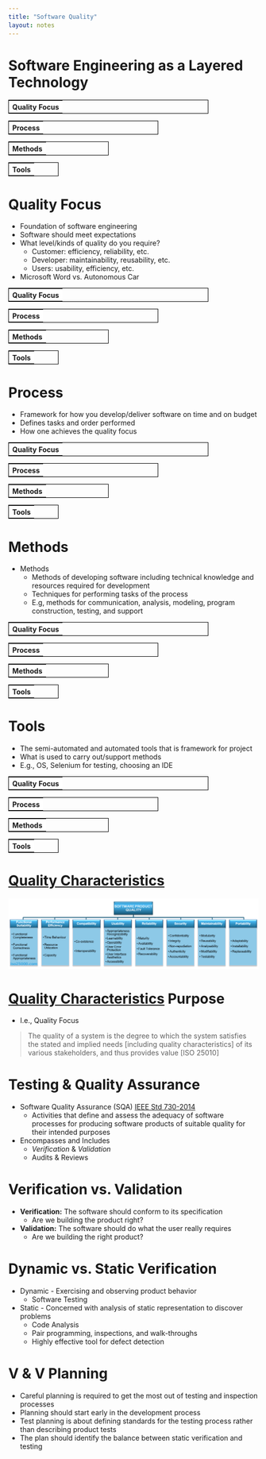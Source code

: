 ```yaml
---
title: "Software Quality"
layout: notes
---
```


[IEEE Std 730-2014]: http://ieeexplore.ieee.org/document/6835311/
[quality]: /images/secure-software-engineering/quality.png
[Quality Characteristics]: https://iso25000.com/index.php/en/iso-25000-standards/iso-25010

# Software Engineering as a Layered Technology
<div>
<table style="width: 80%; border: 1px solid black"><tr><th style=" background-color: white; text-align: center">Quality Focus</th></tr></table>
<table style="width: 60%; border: 1px solid black"><tr><th style="background-color: white; text-align: center">Process</th></tr></table>
<table style="width: 40%; border: 1px solid black"><tr><th style="background-color: white; text-align: center">Methods</th></tr></table>
<table style="width: 20%; border: 1px solid black"><tr><th style="background-color: white; text-align: center">Tools</th></tr></table>
</div>

# Quality Focus
* Foundation of software engineering
* Software should meet expectations
* What level/kinds of quality do you require?
	* Customer: efficiency, reliability, etc.
	* Developer: maintainability, reusability, etc.
	* Users: usability, efficiency, etc.
* Microsoft Word vs. Autonomous Car

<table style="width: 80%; border: 1px solid black"><tr><th style=" background-color: white; text-align: center">Quality Focus</th></tr></table>
<table style="width: 60%; border: 1px solid black"><tr><th style="background-color: white; text-align: center">Process</th></tr></table>
<table style="width: 40%; border: 1px solid black"><tr><th style="background-color: white; text-align: center">Methods</th></tr></table>
<table style="width: 20%; border: 1px solid black"><tr><th style="background-color: white; text-align: center">Tools</th></tr></table>

# Process
* Framework for how you develop/deliver software on time and on budget
* Defines tasks and order performed
* How one achieves the quality focus

<table style="width: 80%; border: 1px solid black"><tr><th style=" background-color: white; text-align: center">Quality Focus</th></tr></table>
<table style="width: 60%; border: 1px solid black"><tr><th style="background-color: white; text-align: center">Process</th></tr></table>
<table style="width: 40%; border: 1px solid black"><tr><th style="background-color: white; text-align: center">Methods</th></tr></table>
<table style="width: 20%; border: 1px solid black"><tr><th style="background-color: white; text-align: center">Tools</th></tr></table>

# Methods
* Methods
	* Methods of developing software including technical knowledge and resources required for development
	* Techniques for performing tasks of the process
	* E.g, methods for communication, analysis, modeling, program construction, testing, and support

<table style="width: 80%; border: 1px solid black"><tr><th style=" background-color: white; text-align: center">Quality Focus</th></tr></table>
<table style="width: 60%; border: 1px solid black"><tr><th style="background-color: white; text-align: center">Process</th></tr></table>
<table style="width: 40%; border: 1px solid black"><tr><th style="background-color: white; text-align: center">Methods</th></tr></table>
<table style="width: 20%; border: 1px solid black"><tr><th style="background-color: white; text-align: center">Tools</th></tr></table>

# Tools
* The semi-automated and automated tools that is framework for project
* What is used to carry out/support methods
* E.g., OS, Selenium for testing, choosing an IDE

<table style="width: 80%; border: 1px solid black"><tr><th style=" background-color: white; text-align: center">Quality Focus</th></tr></table>
<table style="width: 60%; border: 1px solid black"><tr><th style="background-color: white; text-align: center">Process</th></tr></table>
<table style="width: 40%; border: 1px solid black"><tr><th style="background-color: white; text-align: center">Methods</th></tr></table>
<table style="width: 20%; border: 1px solid black"><tr><th style="background-color: white; text-align: center">Tools</th></tr></table>

# [Quality Characteristics]
![quality]

# [Quality Characteristics] Purpose
* I.e.,  Quality Focus

> The quality of a system is the degree to which the system satisfies the stated and implied needs [including quality characteristics] of its various stakeholders, and thus provides value [ISO 25010]

# Testing & Quality Assurance
* Software Quality Assurance (SQA) [IEEE Std 730-2014]
	* Activities that define and assess the adequacy of software processes for producing software products of suitable quality for their intended purposes
* Encompasses and Includes
	* *Verification* & *Validation*
	* Audits & Reviews

# Verification vs. Validation
* **Verification:** The software should conform to its specification 
	* Are we building the product right?
* **Validation:** The software should do what the user really requires
	* Are we building the right product?

# Dynamic vs. Static Verification
* Dynamic - Exercising and observing product behavior
	* Software Testing
* Static - Concerned with analysis of static representation to discover problems
	* Code Analysis
	* Pair programming, inspections, and walk-throughs
	* Highly effective tool for defect detection

# V & V Planning
* Careful planning is required to get the most out of testing and inspection processes
* Planning should start early in the development process
* Test planning is about defining standards for the testing process rather than describing product tests
* The plan should identify the balance between static verification and testing
